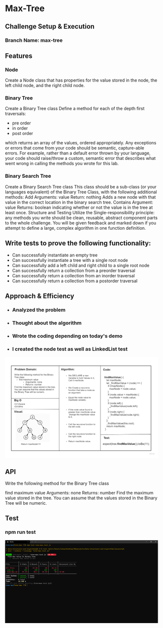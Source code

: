 
# Max-Tree
<!-- Short summary or background information -->
## Challenge Setup & Execution
### Branch Name: max-tree

## Features

### Node
Create a Node class that has properties for the value stored in the node, the left child node, and the right child node.

### Binary Tree

Create a Binary Tree class
Define a method for each of the depth first traversals:

- pre order
- in order
- post order 

which returns an array of the values, ordered appropriately.
Any exceptions or errors that come from your code should be semantic, capture-able errors. For example, rather than a default error thrown by your language, your code should raise/throw a custom, semantic error that describes what went wrong in calling the methods you wrote for this lab.

 ### Binary Search Tree

Create a Binary Search Tree class
This class should be a sub-class (or your languages equivalent) of the Binary Tree Class, with the following additional methods:
Add
Arguments: value
Return: nothing
Adds a new node with that value in the correct location in the binary search tree.
Contains
Argument: value
Returns: boolean indicating whether or not the value is in the tree at least once.
Structure and Testing
Utilize the Single-responsibility principle: any methods you write should be clean, reusable, abstract component parts to the whole challenge. You will be given feedback and marked down if you attempt to define a large, complex algorithm in one function definition.

## Write tests to prove the following functionality:

- Can successfully instantiate an empty tree
- Can successfully instantiate a tree with a single root node
- Can successfully add a left child and right child to a single root node
- Can successfully return a collection from a preorder traversal
- Can successfully return a collection from an inorder traversal
- Can successfully return a collection from a postorder traversal

## Approach & Efficiency
<!-- What approach did you take? Why? What is the Big O space/time for this approach? -->

* ### Analyzed the problem
* ### Thought about the algorithm 
* ### Wrote the coding depending on today's demo
* ### I created the node test as well as LinkedList test

![](Challenge16.jpg)

## API
<!-- Description of each method publicly available to your Linked List -->
Write the following method for the Binary Tree class

find maximum value
Arguments: none
Returns: number
Find the maximum value stored in the tree. You can assume that the values stored in the Binary Tree will be numeric.

## Test
### npm run test 
![](CC16PassedTests.PNG)
